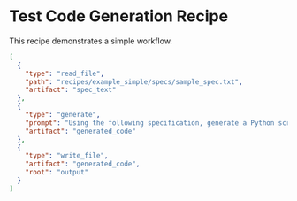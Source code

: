 # Test Code Generation Recipe

This recipe demonstrates a simple workflow.

```json
[
  {
    "type": "read_file",
    "path": "recipes/example_simple/specs/sample_spec.txt",
    "artifact": "spec_text"
  },
  {
    "type": "generate",
    "prompt": "Using the following specification, generate a Python script that prints 'Hello, Test!'.\n\nSpecification:\n${spec_text}",
    "artifact": "generated_code"
  },
  {
    "type": "write_file",
    "artifact": "generated_code",
    "root": "output"
  }
]
```
